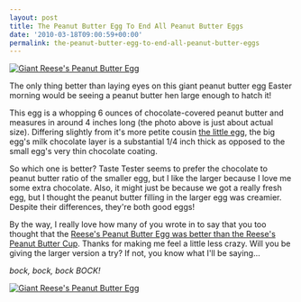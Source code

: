 ```yaml
---
layout: post
title: The Peanut Butter Egg To End All Peanut Butter Eggs
date: '2010-03-18T09:00:59+00:00'
permalink: the-peanut-butter-egg-to-end-all-peanut-butter-eggs
---
```

<a href="http://www.flickr.com/photos/kstar810/4439085713/"><img src="http://farm5.static.flickr.com/4047/4439085713_15db128646.jpg" alt="Giant Reese's Peanut Butter Egg" /></a>

The only thing better than laying eyes on this giant peanut butter egg Easter morning would be seeing a peanut butter hen large enough to hatch it!

This egg is a whopping 6 ounces of chocolate-covered peanut butter and measures in around 4 inches long (the photo above is just about actual size). Differing slightly from it's more petite cousin <a href="http://www.cpbgallery.com/2010/02/26/reeses-milk-chocolate-peanut-butter-eggs/#comments">the little egg</a>, the big egg's milk chocolate layer is a substantial 1/4 inch thick as opposed to the small egg's very thin chocolate coating. 

So which one is better? Taste Tester seems to prefer the chocolate to peanut butter ratio of the smaller egg, but I like the larger because I love me some extra chocolate. Also, it might just be because we got a really fresh egg, but I thought the peanut butter filling in the larger egg was creamier. Despite their differences, they're both good eggs!

By the way, I really love how many of you wrote in to say that you too thought that the <a href="http://www.cpbgallery.com/2010/02/26/reeses-milk-chocolate-peanut-butter-eggs/#comments">Reese's Peanut Butter Egg was better than the Reese's Peanut Butter Cup</a>. Thanks for making me feel a little less crazy. Will you be giving the larger version a try? If not, you know what I'll be saying...

*bock, bock, bock BOCK!*

<a href="http://www.flickr.com/photos/kstar810/4439085331/"><img src="http://farm5.static.flickr.com/4030/4439085331_15600e1e27.jpg" alt="Giant Reese's Peanut Butter Egg" /></a>
